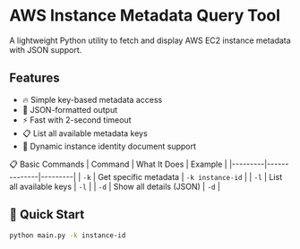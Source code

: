 # AWS Instance Metadata Query Tool

A lightweight Python utility to fetch and display AWS EC2 instance metadata with JSON support.

## Features

- 🔥 Simple key-based metadata access
- 📄 JSON-formatted output
- ⚡ Fast with 2-second timeout
- 📋 List all available metadata keys
- 🔄 Dynamic instance identity document support

📋 Basic Commands
| Command | What It Does | Example |
|---------|--------------|---------|
| `-k` | Get specific metadata | `-k instance-id` |
| `-l` | List all available keys | `-l` |
| `-d` | Show all details (JSON) | `-d` |

## 🚀 Quick Start
```bash
python main.py -k instance-id
